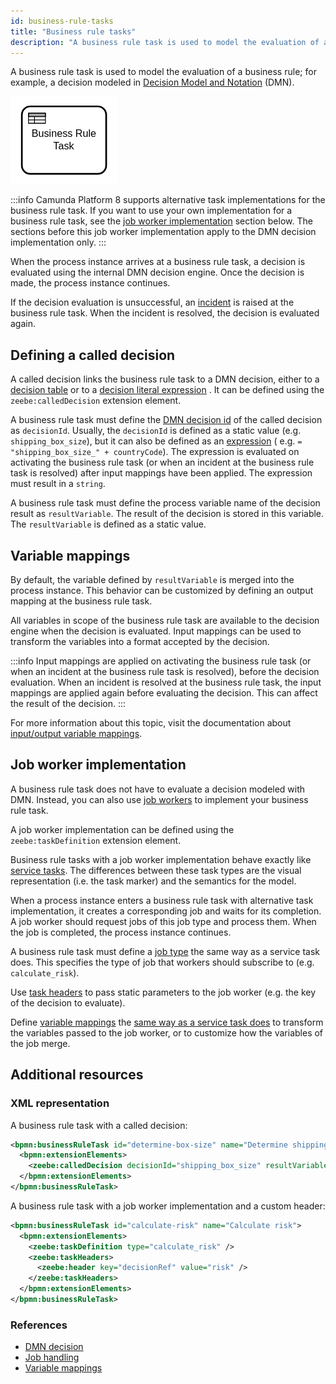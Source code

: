 ```yaml
---
id: business-rule-tasks
title: "Business rule tasks"
description: "A business rule task is used to model the evaluation of a business rule."
---
```


A business rule task is used to model the evaluation of a business rule; for example, a decision
modeled in [Decision Model and Notation](https://www.omg.org/dmn/) (DMN).

![task](assets/business-rule-task.png)

:::info
Camunda Platform 8 supports alternative task implementations for the business rule task. If you want
to use your own implementation for a business rule task, see the [job worker
implementation](#job-worker-implementation) section below. The sections before this job worker implementation apply to the DMN
decision implementation only.
:::

When the process instance arrives at a business rule task, a decision is evaluated using the
internal DMN decision engine. Once the decision is made, the process instance continues.

If the decision evaluation is unsuccessful, an [incident](/components/concepts/incidents.md) is
raised at the business rule task. When the incident is resolved, the decision is evaluated again.

## Defining a called decision

A called decision links the business rule task to a DMN decision, either to
a [decision table](/components/modeler/dmn/decision-table.md) or to
a [decision literal expression](/components/modeler/dmn/decision-literal-expression.md)
. It can be defined using the
`zeebe:calledDecision` extension element.

A business rule task must define the [DMN decision id](/components/modeler/dmn/decision-table.md#decision-id) of the
called decision as `decisionId`. Usually, the `decisionId` is defined as a static value (e.g. `shipping_box_size`), but
it can also be defined as an [expression](/components/concepts/expressions.md) (
e.g. `= "shipping_box_size_" + countryCode`). The expression is evaluated on activating the business rule task (or when
an incident at the business rule task is resolved) after input mappings have been applied. The expression must result in
a `string`.

A business rule task must define the process variable name of the decision result as
`resultVariable`. The result of the decision is stored in this variable. The `resultVariable`
is defined as a static value.

## Variable mappings

By default, the variable defined by `resultVariable` is merged into the process instance. This
behavior can be customized by defining an output mapping at the business rule task.

All variables in scope of the business rule task are available to the decision engine when the
decision is evaluated. Input mappings can be used to transform the variables into a format accepted
by the decision.

:::info
Input mappings are applied on activating the business rule task (or when an incident at the business
rule task is resolved), before the decision evaluation. When an incident is resolved at the business
rule task, the input mappings are applied again before evaluating the decision. This can affect
the result of the decision.
:::

For more information about this topic, visit the documentation about [input/output variable
mappings](/components/concepts/variables.md#inputoutput-variable-mappings).

## Job worker implementation

A business rule task does not have to evaluate a decision modeled with DMN. Instead, you can also
use [job workers](/components/concepts/job-workers.md) to implement your business rule task.

A job worker implementation can be defined using the `zeebe:taskDefinition` extension element.

Business rule tasks with a job worker implementation behave exactly like [service
tasks](/components/modeler/bpmn/service-tasks/service-tasks.md). The differences between these task
types are the visual representation (i.e. the task marker) and the semantics for the model.

When a process instance enters a business rule task with alternative task implementation, it creates
a corresponding job and waits for its completion. A job worker should request jobs of this job type
and process them. When the job is completed, the process instance continues.

A business rule task must define a [job
type](/components/modeler/bpmn/service-tasks/service-tasks.md#task-definition) the same way as a
service task does. This specifies the type of job that workers should subscribe to (e.g.
`calculate_risk`).

Use [task headers](/components/modeler/bpmn/service-tasks/service-tasks.md#task-headers) to pass static parameters to the job
worker (e.g. the key of the decision to evaluate).

Define [variable mappings](/components/concepts/variables.md#inputoutput-variable-mappings)
the [same way as a service task does](/components/modeler/bpmn/service-tasks/service-tasks.md#variable-mappings)
to transform the variables passed to the job worker, or to customize how the variables of the job merge.

## Additional resources

### XML representation

A business rule task with a called decision:

```xml
<bpmn:businessRuleTask id="determine-box-size" name="Determine shipping box size">
  <bpmn:extensionElements>
    <zeebe:calledDecision decisionId="shipping_box_size" resultVariable="boxSize" />
  </bpmn:extensionElements>
</bpmn:businessRuleTask>
```

A business rule task with a job worker implementation and a custom header:

```xml
<bpmn:businessRuleTask id="calculate-risk" name="Calculate risk">
  <bpmn:extensionElements>
    <zeebe:taskDefinition type="calculate_risk" />
    <zeebe:taskHeaders>
      <zeebe:header key="decisionRef" value="risk" />
    </zeebe:taskHeaders>
  </bpmn:extensionElements>
</bpmn:businessRuleTask>
```

### References

- [DMN decision](/components/modeler/dmn/dmn.md)
- [Job handling](/components/concepts/job-workers.md)
- [Variable mappings](/components/concepts/variables.md#inputoutput-variable-mappings)

